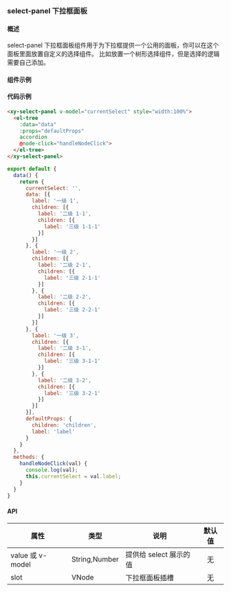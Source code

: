 ### select-panel 下拉框面板

#### 概述

select-panel 下拉框面板组件用于为下拉框提供一个公用的面板，你可以在这个面板里面放置自定义的选择组件。
比如放置一个树形选择组件，但是选择的逻辑需要自己添加。

#### 组件示例

<xy-select-panel v-model="currentSelect" :value="currentSelect" style="width: 100%;margin-top: 20px;">
  <el-tree
    :highlight-current="true"
    :data="data"
    :props="defaultProps"
    accordion
    @node-click="handleNodeClick">
  </el-tree>
</xy-select-panel>

<script>
export default {
  data() {
    return {
      currentSelect: '',
      data: [{
        label: '一级 1',
        children: [{
          label: '二级 1-1',
          children: [{
            label: '三级 1-1-1'
          }]
        }]
      }, {
        label: '一级 2',
        children: [{
          label: '二级 2-1',
          children: [{
            label: '三级 2-1-1'
          }]
        }, {
          label: '二级 2-2',
          children: [{
            label: '三级 2-2-1'
          }]
        }]
      }, {
        label: '一级 3',
        children: [{
          label: '二级 3-1',
          children: [{
            label: '三级 3-1-1'
          }]
        }, {
          label: '二级 3-2',
          children: [{
            label: '三级 3-2-1'
          }]
        }]
      }],
      defaultProps: {
        children: 'children',
        label: 'label'
      }
    }
  },
  methods: {
    handleNodeClick(val) {
      console.log(val.label);
      this.currentSelect = val.label;
    }
  }
}
</script>

#### 代码示例

```html
<xy-select-panel v-model="currentSelect" style="width:100%">
  <el-tree
    :data="data"
    :props="defaultProps"
    accordion
    @node-click="handleNodeClick">
  </el-tree>
</xy-select-panel>
```

```javascript
export default {
  data() {
    return {
      currentSelect: '',
      data: [{
        label: '一级 1',
        children: [{
          label: '二级 1-1',
          children: [{
            label: '三级 1-1-1'
          }]
        }]
      }, {
        label: '一级 2',
        children: [{
          label: '二级 2-1',
          children: [{
            label: '三级 2-1-1'
          }]
        }, {
          label: '二级 2-2',
          children: [{
            label: '三级 2-2-1'
          }]
        }]
      }, {
        label: '一级 3',
        children: [{
          label: '二级 3-1',
          children: [{
            label: '三级 3-1-1'
          }]
        }, {
          label: '二级 3-2',
          children: [{
            label: '三级 3-2-1'
          }]
        }]
      }],
      defaultProps: {
        children: 'children',
        label: 'label'
      }
    }
  },
  methods: {
    handleNodeClick(val) {
      console.log(val);
      this.currentSelect = val.label;
    }
  }
}
```

#### API

| 属性 | 类型 | 说明 | 默认值 |
| ------| ------ | ------ | :------: |
| value 或 v-model | String,Number | 提供给 select 展示的值 | 无 |
| slot | VNode | 下拉框面板插槽 | 无 |
